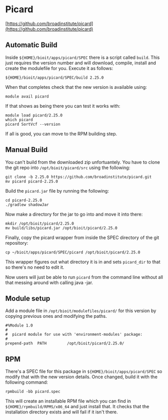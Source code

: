 # Picard

[https://github.com/broadinstitute/picard](https://github.com/broadinstitute/picard)

## Automatic Build

Inside `${HOME}/bioit/apps/picard/SPEC` there is a script called `build`. This just requires the version number and will download, compile, install and create the modulefile for you. Execute it as follows:

    ${HOME}/bioit/apps/picard/SPEC/build 2.25.0

When that completes check that the new version is available using:

    module avail picard

If that shows as being there you can test it works with:

    module load picard/2.25.0
    which picard
    picard SortVcf --version

If all is good, you can move to the RPM building step.

## Manual Build

You can't build from the downloaded zip unfortuantely. You have to clone the git repo into `/opt/bioit/picard/src` using the following:

    git clone -b 2.25.0 https://github.com/broadinstitute/picard.git
    mv picard picard-2.25.0

Build the `picard.jar` file by running the following:

    cd picard-2.25.0
    ./gradlew shadowJar

Now make a directory for the jar to go into and move it into there:

    mkdir /opt/bioit/picard/2.25.0
    mv build/libs/picard.jar /opt/bioit/picard/2.25.0

Finally, copy the picard wrapper from inside the SPEC directory of the git repository:

    cp ~/bioit/apps/picard/SPEC/picard /opt/bioit/picard/2.25.0

This wrapper figures out what directory it is in and sets `picard_dir` to that so there's no need to edit it.

Now users will just be able to run `picard` from the command line without all that messing around with calling java -jar.

## Module setup

Add a module file in `/opt/bioit/modulefiles/picard/` for this version by copying previous ones and modifying the paths.

    #%Module 1.0
    #
    #  picard module for use with 'environment-modules' package:
    #
    prepend-path  PATH         /opt/bioit/picard/2.25.0/

## RPM

There's a SPEC file for this package in `${HOME}/bioit/apps/picard/SPEC` so modify that with the new version details. Once changed, build it with the following command:

    rpmbuild -bb picard.spec

This will create an installable RPM file which you can find in `${HOME}/rpmbuild/RPMS/x86_64` and just install that. It checks that the installation directory exists and will fail if it isn't there.
